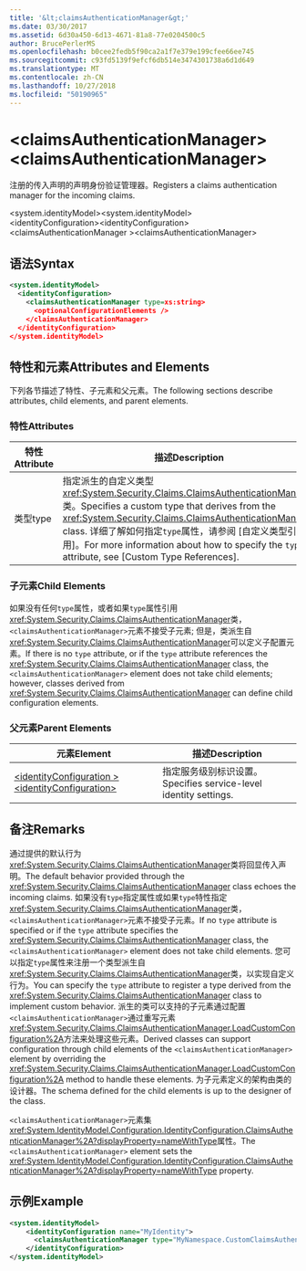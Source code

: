 ```yaml
---
title: '&lt;claimsAuthenticationManager&gt;'
ms.date: 03/30/2017
ms.assetid: 6d30a450-6d13-4671-81a8-77e0204500c5
author: BrucePerlerMS
ms.openlocfilehash: b0cee2fedb5f90ca2a1f7e379e199cfee66ee745
ms.sourcegitcommit: c93fd5139f9efcf6db514e3474301738a6d1d649
ms.translationtype: MT
ms.contentlocale: zh-CN
ms.lasthandoff: 10/27/2018
ms.locfileid: "50190965"
---
```

# <a name="ltclaimsauthenticationmanagergt"></a><span data-ttu-id="6c2fb-102">&lt;claimsAuthenticationManager&gt;</span><span class="sxs-lookup"><span data-stu-id="6c2fb-102">&lt;claimsAuthenticationManager&gt;</span></span>
<span data-ttu-id="6c2fb-103">注册的传入声明的声明身份验证管理器。</span><span class="sxs-lookup"><span data-stu-id="6c2fb-103">Registers a claims authentication manager for the incoming claims.</span></span>  
  
 <span data-ttu-id="6c2fb-104">\<system.identityModel></span><span class="sxs-lookup"><span data-stu-id="6c2fb-104">\<system.identityModel></span></span>  
<span data-ttu-id="6c2fb-105">\<identityConfiguration></span><span class="sxs-lookup"><span data-stu-id="6c2fb-105">\<identityConfiguration></span></span>  
<span data-ttu-id="6c2fb-106">\<claimsAuthenticationManager ></span><span class="sxs-lookup"><span data-stu-id="6c2fb-106">\<claimsAuthenticationManager></span></span>  
  
## <a name="syntax"></a><span data-ttu-id="6c2fb-107">语法</span><span class="sxs-lookup"><span data-stu-id="6c2fb-107">Syntax</span></span>  
  
```xml  
<system.identityModel>  
  <identityConfiguration>  
    <claimsAuthenticationManager type=xs:string>  
      <optionalConfigurationElements />  
    </claimsAuthenticationManager>  
  </identityConfiguration>  
</system.identityModel>  
```  
  
## <a name="attributes-and-elements"></a><span data-ttu-id="6c2fb-108">特性和元素</span><span class="sxs-lookup"><span data-stu-id="6c2fb-108">Attributes and Elements</span></span>  
 <span data-ttu-id="6c2fb-109">下列各节描述了特性、子元素和父元素。</span><span class="sxs-lookup"><span data-stu-id="6c2fb-109">The following sections describe attributes, child elements, and parent elements.</span></span>  
  
### <a name="attributes"></a><span data-ttu-id="6c2fb-110">特性</span><span class="sxs-lookup"><span data-stu-id="6c2fb-110">Attributes</span></span>  
  
|<span data-ttu-id="6c2fb-111">特性</span><span class="sxs-lookup"><span data-stu-id="6c2fb-111">Attribute</span></span>|<span data-ttu-id="6c2fb-112">描述</span><span class="sxs-lookup"><span data-stu-id="6c2fb-112">Description</span></span>|  
|---------------|-----------------|  
|<span data-ttu-id="6c2fb-113">类型</span><span class="sxs-lookup"><span data-stu-id="6c2fb-113">type</span></span>|<span data-ttu-id="6c2fb-114">指定派生的自定义类型<xref:System.Security.Claims.ClaimsAuthenticationManager>类。</span><span class="sxs-lookup"><span data-stu-id="6c2fb-114">Specifies a custom type that derives from the <xref:System.Security.Claims.ClaimsAuthenticationManager> class.</span></span> <span data-ttu-id="6c2fb-115">详细了解如何指定`type`属性，请参阅 [自定义类型引用]。</span><span class="sxs-lookup"><span data-stu-id="6c2fb-115">For more information about how to specify the `type` attribute, see [Custom Type References].</span></span>|  
  
### <a name="child-elements"></a><span data-ttu-id="6c2fb-116">子元素</span><span class="sxs-lookup"><span data-stu-id="6c2fb-116">Child Elements</span></span>  
 <span data-ttu-id="6c2fb-117">如果没有任何`type`属性，或者如果`type`属性引用<xref:System.Security.Claims.ClaimsAuthenticationManager>类，`<claimsAuthenticationManager>`元素不接受子元素; 但是，类派生自<xref:System.Security.Claims.ClaimsAuthenticationManager>可以定义子配置元素。</span><span class="sxs-lookup"><span data-stu-id="6c2fb-117">If there is no `type` attribute, or if the `type` attribute references the <xref:System.Security.Claims.ClaimsAuthenticationManager> class, the `<claimsAuthenticationManager>` element does not take child elements; however, classes derived from <xref:System.Security.Claims.ClaimsAuthenticationManager> can define child configuration elements.</span></span>  
  
### <a name="parent-elements"></a><span data-ttu-id="6c2fb-118">父元素</span><span class="sxs-lookup"><span data-stu-id="6c2fb-118">Parent Elements</span></span>  
  
|<span data-ttu-id="6c2fb-119">元素</span><span class="sxs-lookup"><span data-stu-id="6c2fb-119">Element</span></span>|<span data-ttu-id="6c2fb-120">描述</span><span class="sxs-lookup"><span data-stu-id="6c2fb-120">Description</span></span>|  
|-------------|-----------------|  
|[<span data-ttu-id="6c2fb-121">\<identityConfiguration ></span><span class="sxs-lookup"><span data-stu-id="6c2fb-121">\<identityConfiguration></span></span>](../../../../../docs/framework/configure-apps/file-schema/windows-identity-foundation/identityconfiguration.md)|<span data-ttu-id="6c2fb-122">指定服务级别标识设置。</span><span class="sxs-lookup"><span data-stu-id="6c2fb-122">Specifies service-level identity settings.</span></span>|  
  
## <a name="remarks"></a><span data-ttu-id="6c2fb-123">备注</span><span class="sxs-lookup"><span data-stu-id="6c2fb-123">Remarks</span></span>  
 <span data-ttu-id="6c2fb-124">通过提供的默认行为<xref:System.Security.Claims.ClaimsAuthenticationManager>类将回显传入声明。</span><span class="sxs-lookup"><span data-stu-id="6c2fb-124">The default behavior provided through the <xref:System.Security.Claims.ClaimsAuthenticationManager> class echoes the incoming claims.</span></span> <span data-ttu-id="6c2fb-125">如果没有`type`指定属性或如果`type`特性指定<xref:System.Security.Claims.ClaimsAuthenticationManager>类，`<claimsAuthenticationManager>`元素不接受子元素。</span><span class="sxs-lookup"><span data-stu-id="6c2fb-125">If no `type` attribute is specified or if the `type` attribute specifies the <xref:System.Security.Claims.ClaimsAuthenticationManager> class, the `<claimsAuthenticationManager>` element does not take child elements.</span></span> <span data-ttu-id="6c2fb-126">您可以指定`type`属性来注册一个类型派生自<xref:System.Security.Claims.ClaimsAuthenticationManager>类，以实现自定义行为。</span><span class="sxs-lookup"><span data-stu-id="6c2fb-126">You can specify the `type` attribute to register a type derived from the <xref:System.Security.Claims.ClaimsAuthenticationManager> class to implement custom behavior.</span></span> <span data-ttu-id="6c2fb-127">派生的类可以支持的子元素通过配置`<claimsAuthenticationManager>`通过重写元素<xref:System.Security.Claims.ClaimsAuthenticationManager.LoadCustomConfiguration%2A>方法来处理这些元素。</span><span class="sxs-lookup"><span data-stu-id="6c2fb-127">Derived classes can support configuration through child elements of the `<claimsAuthenticationManager>` element by overriding the <xref:System.Security.Claims.ClaimsAuthenticationManager.LoadCustomConfiguration%2A> method to handle these elements.</span></span> <span data-ttu-id="6c2fb-128">为子元素定义的架构由类的设计器。</span><span class="sxs-lookup"><span data-stu-id="6c2fb-128">The schema defined for the child elements is up to the designer of the class.</span></span>  
  
 <span data-ttu-id="6c2fb-129">`<claimsAuthenticationManager>`元素集<xref:System.IdentityModel.Configuration.IdentityConfiguration.ClaimsAuthenticationManager%2A?displayProperty=nameWithType>属性。</span><span class="sxs-lookup"><span data-stu-id="6c2fb-129">The `<claimsAuthenticationManager>` element sets the <xref:System.IdentityModel.Configuration.IdentityConfiguration.ClaimsAuthenticationManager%2A?displayProperty=nameWithType> property.</span></span>  
  
## <a name="example"></a><span data-ttu-id="6c2fb-130">示例</span><span class="sxs-lookup"><span data-stu-id="6c2fb-130">Example</span></span>  
  
```xml  
<system.identityModel>  
    <identityConfiguration name="MyIdentity">  
      <claimsAuthenticationManager type="MyNamespace.CustomClaimsAuthenticationManager, MyAssembly"/>          
    </identityConfiguration>  
</system.identityModel>  
```

